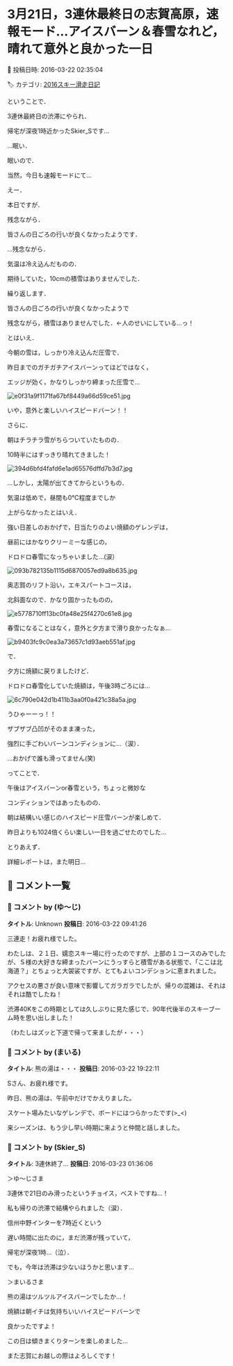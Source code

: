 # 3月21日，3連休最終日の志賀高原，速報モード…アイスバーン＆春雪なれど，晴れて意外と良かった一日

📅 投稿日時: 2016-03-22 02:35:04

🏷️ カテゴリ: [2016スキー滑走日記](c70c67ed5248e9432b899dcd5747048bb.md)

ということで．


3連休最終日の渋滞にやられ．


帰宅が深夜1時近かったSkier_Sです…


…眠い．


眠いので．


当然，今日も速報モードにて…





えー．


本日ですが．


残念ながら．


皆さんの日ごろの行いが良くなかったようです．





…残念ながら．


気温は冷え込んだものの．


期待していた，10cmの積雪はありませんでした．


繰り返します．


皆さんの日ごろの行いが良くなかったようで


残念ながら，積雪はありませんでした．←人のせいにしている…っ！





とはいえ．


今朝の雪は，しっかり冷え込んだ圧雪で．


昨日までのガチガチアイスバーンってほどではなく，


エッジが効く，かなりしっかり締まった圧雪で…




![e0f31a9f1171fa67bf8449a66d59ce51.jpg](images/e0f31a9f1171fa67bf8449a66d59ce51.jpg)




いや，意外と楽しいハイスピードバーン！！





さらに．


朝はチラチラ雪がちらついていたものの．


10時半にはすっきり晴れてきました！




![394d6bfd4fafd6e1ad65576dffd7b3d7.jpg](images/394d6bfd4fafd6e1ad65576dffd7b3d7.jpg)







…しかし，太陽が出てきてからというもの．


気温は低めで，昼間も0℃程度までしか


上がらなかったとはいえ．


強い日差しのおかげで，日当たりのよい焼額のゲレンデは，


昼前にはかなりクリーミーな感じの，


ドロドロ春雪になっちゃいました…(涙）




![093b782135b1115d6870057ed9a8b635.jpg](images/093b782135b1115d6870057ed9a8b635.jpg)







奥志賀のリフト沿い，エキスパートコースは，


北斜面なので．かなり固かったものの，




![e5778710ff13bc0fa48e25f4270c61e8.jpg](images/e5778710ff13bc0fa48e25f4270c61e8.jpg)




春雪になることはなく，意外と夕方まで滑り良かったなぁ…




![b9403fc9c0ea3a73657c1d93aeb551af.jpg](images/b9403fc9c0ea3a73657c1d93aeb551af.jpg)







で．


夕方に焼額に戻りましたけど．


ドロドロ春雪化していた焼額は，午後3時ごろには…




![6c790e042d1b411b3aa0f0a421c38a5a.jpg](images/6c790e042d1b411b3aa0f0a421c38a5a.jpg)




うひゃーーっ！！


ザブザブ凸凹がそのまま凍った，


強烈に手ごわいバーンコンディションに…（涙）．


…おかげで誰も滑ってません(笑)





ってことで．


午後はアイスバーンor春雪という，ちょっと微妙な


コンディションではあったものの．


朝は結構いい感じのハイスピード圧雪バーンが楽しめて．


昨日よりも1024倍くらい楽しい一日を過ごせたのでした…





とりあえず．


詳細レポートは，また明日…

## 💬 コメント一覧

### 💬 コメント by (ゆ～じ)
**タイトル**: Unknown
**投稿日**: 2016-03-22 09:41:26

三連走！お疲れ様でした。



わたしは、２１日、嬬恋スキー場に行ったのですが、上部の１コースのみでしたが、Ｓ様の大好きな締まったバーンにうっすらと積雪がある状態で、「ここは北海道？」とちょっと大袈裟ですが、とてもよいコンデションに恵まれました。

アクセスの悪さが良い意味で影響してガラガラでしたが、帰りの混雑は、それはそれは酷でしたね！

渋滞40Kをこの時期としては久しぶりに見た感じで、90年代後半のスキーブーム時を思い出しました！

（わたしはズッと下道で帰って来ましたが・・・）

### 💬 コメント by (まいる)
**タイトル**: 熊の湯は・・・
**投稿日**: 2016-03-22 19:22:11

Sさん、お疲れ様です。

昨日、熊の湯は、午前中だけでかえりました。

スケート場みたいなゲレンデで、ボードにはつらかったです(>_<)

来シーズンは、もう少し早い時期に来ようと仲間と話しました。

### 💬 コメント by (Skier_S)
**タイトル**: 3連休終了…
**投稿日**: 2016-03-23 01:36:06

＞ゆ～じさま

3連休で21日のみ滑ったというチョイス，ベストですね…！

私も帰りの渋滞で結構やられました（涙）．

信州中野インターを7時近くという

遅い時間に出たのに，まだ渋滞が残っていて，

帰宅が深夜1時…（泣）．

でも，今年は渋滞は少ないほうかと思います…



＞まいるさま

熊の湯はツルツルアイスバーンでしたか…！

焼額は朝イチは気持ちいいハイスピードバーンで

良かったですよ！

この日は傾きまくりターンを楽しめました…

また志賀にお越しの際はよろしくです！

